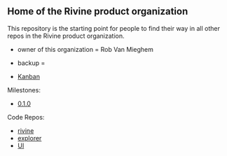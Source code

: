 ## Home of the Rivine product organization

This repository is the starting point for people to find their way in all other repos in the Rivine product organization.

- owner of this organization = Rob Van Mieghem
- backup = 

- [Kanban](https://waffle.io/rivine/home)


Milestones:
- [0.1.0](https://waffle.io/rivine/home?milestone=0.1)

Code Repos:
- [rivine](https://github.com/rivine/rivine)
- [explorer](https://github.com/rivine/explorer)
- [UI](https://github.com/rivine/rivine-UI)



